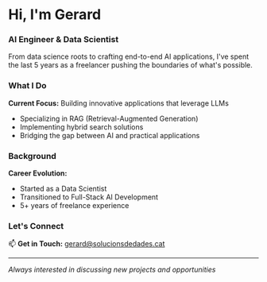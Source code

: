 # Hi, I'm Gerard

### AI Engineer & Data Scientist

From data science roots to crafting end-to-end AI applications, I've spent the last 5 years as a freelancer pushing the boundaries of what's possible.

### What I Do

**Current Focus:** Building innovative applications that leverage LLMs
- Specializing in RAG (Retrieval-Augmented Generation)
- Implementing hybrid search solutions
- Bridging the gap between AI and practical applications

### Background

**Career Evolution:**
- Started as a Data Scientist
- Transitioned to Full-Stack AI Development
- 5+ years of freelance experience

### Let's Connect

📫 **Get in Touch:** [gerard@solucionsdedades.cat](mailto:gerard@solucionsdedades.cat)

---
*Always interested in discussing new projects and opportunities*
